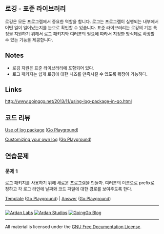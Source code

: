 ## 로깅 - 표준 라이브러리

로깅은 모든 프로그램에서 중요한 역할을 합니다. 로그는 프로그램이 실행되는 내부에서 어떤 일이 일어났는지를 눈으로 확인할 수 있습니다. 표준 라이브러리는 로깅의 기본 특징을 지원하기 위해서 로그 패키지와 여러분의 필요에 따라서 지정한 방식데로 확장할 수 있는 기능을 제공합니다.

## Notes

* 로깅 지원은 표준 라이브러리에 포함되어 있다.
* 로그 패키지는 쉽게 로깅에 대한 니즈를 만족시킬 수 있도록 확장이 가능하다. 

## Links

http://www.goinggo.net/2013/11/using-log-package-in-go.html

## 코드 리뷰

[Use of log package](example1/example1.go) ([Go Playground](http://play.golang.org/p/xO5OuPOJef))

[Customizing your own log](example2/example2.go) ([Go Playground](http://play.golang.org/p/008KxiH7Yj))

## 연습문제

### 문제 1

로그 패키지를 사용하기 위해 새로운 프로그램을 만들자. 여러분의 이름으로 prefix로 정하고 각 로그 라인에 날짜와 코드 파일에 대한 경로를 보여주도록 한다.

[Template](exercises/template1/template1.go) ([Go Playground](http://play.golang.org/p/9eVWni05Ma)) | 
[Answer](exercises/exercise1/exercise1.go) ([Go Playground](http://play.golang.org/p/1-l_QmaSvy))

___
[![Ardan Labs](../../00-slides/images/ggt_logo.png)](http://www.ardanlabs.com)
[![Ardan Studios](../../00-slides/images/ardan_logo.png)](http://www.ardanstudios.com)
[![GoingGo Blog](../../00-slides/images/ggb_logo.png)](http://www.goinggo.net)
___
All material is licensed under the [GNU Free Documentation License](https://github.com/ArdanStudios/gotraining/blob/master/LICENSE).
